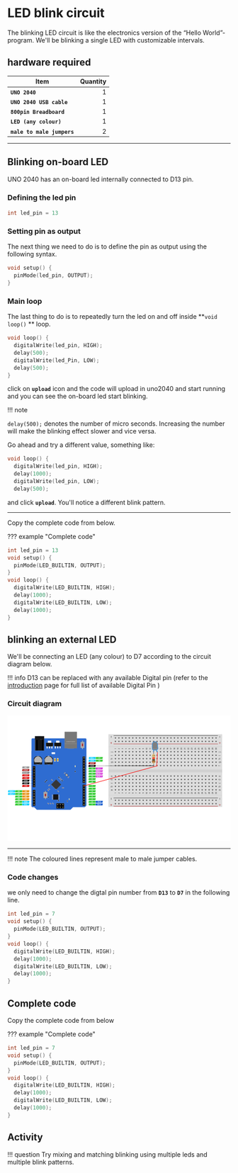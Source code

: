 # LED blink circuit

The blinking LED circuit is like the electronics version of the “Hello World”-program. We'll be blinking a single LED with customizable intervals.

## hardware required

| Item                              | Quantity                          |
| --------------------------------- | --------------------------------: |
| **`UNO 2040 `**                   |  1                                |
| **`UNO 2040 USB cable`**          |  1                                |
| **`800pin Breadboard`**           |  1                                |
| **`LED (any colour)`**            |  1                                |
| **`male to male jumpers`**        |  2                                |

<hr>

## Blinking on-board LED

UNO 2040 has an on-board led internally connected to D13 pin. 

### Defining the led pin

``` c++
int led_pin = 13
```

### Setting pin as output

The next thing we need to do is to define the pin as output using the following syntax.

```c++
void setup() {
  pinMode(led_pin, OUTPUT);
}
```

### Main loop

The last thing to do is to repeatedly turn the led on and off inside **```void loop()``` ** loop.

``` c++
void loop() {
  digitalWrite(led_pin, HIGH);  
  delay(500);                      
  digitalWrite(led_Pin, LOW);  
  delay(500);                      
}
```

click on **`upload`** icon and the code will upload in uno2040 and start running and you can see the on-board led start blinking.

!!! note

`delay(500);` denotes the number of micro seconds. Increasing the number will make the blinking effect slower and vice versa.

Go ahead and try a different value, something like:

``` c++
void loop() {
  digitalWrite(led_pin, HIGH);  
  delay(1000);                     
  digitalWrite(led_pin, LOW);   
  delay(500);                      
```

and click **`upload`**. You'll notice a different blink pattern.

<hr/>

Copy the complete code from below.

??? example "Complete code"
``` c++
int led_pin = 13
void setup() {
  pinMode(LED_BUILTIN, OUTPUT);
}
void loop() {
  digitalWrite(LED_BUILTIN, HIGH);
  delay(1000);                    
  digitalWrite(LED_BUILTIN, LOW);  
  delay(1000);                      
}
```


## blinking an external LED

We'll be connecting an LED (any colour) to D7 according to the circuit diagram below.

!!! info
    D13 can be replaced with any available Digital pin (refer to the [introduction](index.md#pinout-and-pin-definitions) page for full list of available Digital Pin )

### Circuit diagram

![blink led circuit](assets/blinkled.png)
<hr/>

!!! note
    The coloured lines represent male to male jumper cables.

### Code changes

we only need to change the digtal pin number from **`D13`** to **`D7`** in the following line.

```c++
int led_pin = 7
void setup() {
  pinMode(LED_BUILTIN, OUTPUT);
}
void loop() {
  digitalWrite(LED_BUILTIN, HIGH);
  delay(1000);                    
  digitalWrite(LED_BUILTIN, LOW);  
  delay(1000);                      
}
```

## Complete code

Copy the complete code from below

??? example "Complete code"
``` c++
int led_pin = 7
void setup() {
  pinMode(LED_BUILTIN, OUTPUT);
}
void loop() {
  digitalWrite(LED_BUILTIN, HIGH);
  delay(1000);                    
  digitalWrite(LED_BUILTIN, LOW);  
  delay(1000);                      
}
```


## Activity

!!! question
    Try mixing and matching blinking using multiple leds and multiple blink patterns.
